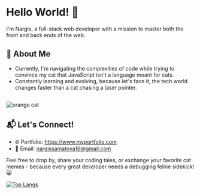 # Hello World! 👋

I'm Nargis, a full-stack web developer with a mission to master both the front and back ends of the web.

## 🚀 About Me

  - Currently, I'm navigating the complexities of code while trying to convince my cat that JavaScript isn't a language meant for cats.
  - Constantly learning and evolving, because let's face it, the tech world changes faster than a cat chasing a laser pointer.

##
  ![orange cat](https://github.com/Nargissamatova/Nargissamatova/assets/82582126/fd796887-f5a2-433a-bb3f-a3d2ca806a36)


## 📬 Let's Connect!
- 🌐 Portfolio: https://www.myportfolio.com
- 📧 Email: nargissamatova16@gmail.com

Feel free to drop by, share your coding tales, or exchange your favorite cat memes - because every great developer needs a debugging feline sidekick! 😸
  
[![Top Langs](https://github-readme-stats.vercel.app/api/top-langs/?username=Nargissamatova&layout=donut)](https://github.com/Nargissamatova/github-readme-stats)
